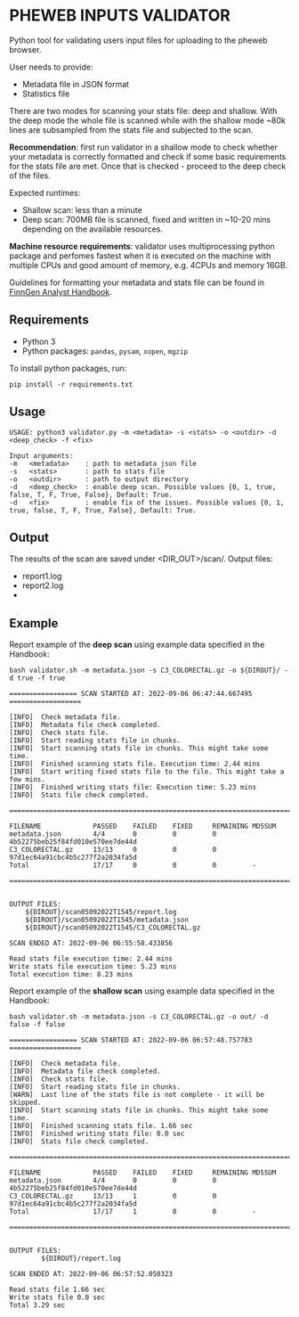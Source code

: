 # PHEWEB INPUTS VALIDATOR


Python tool for validating users input files for uploading to the pheweb browser. 

User needs to provide:
+ Metadata file in JSON format 
+ Statistics file

There are two modes for scanning your stats file: deep and shallow. With the deep mode the whole file is scanned while with the shallow mode ~80k lines are subsampled from the stats file and subjected to the scan. 

**Recommendation**: first run validator in a shallow mode to check whether your metadata is correctly formatted and check if some basic requirements for the stats file are met. Once that is checked - proceed to the deep check of the files.

Expected runtimes:
+ Shallow scan: less than a minute
+ Deep scan: 700MB file is scanned, fixed and written in ~10-20 mins depending on the available resources.


**Machine resource requirements**: validator uses multiprocessing python package and perfomes fastest when it is executed on the machine with multiple CPUs and good amount of memory, e.g. 4CPUs and memory 16GB.


Guidelines for formatting your metadata and stats file can be found in [FinnGen Analyst Handbook](https://finngen.gitbook.io/finngen-analyst-handbook/working-in-the-sandbox/which-tools-are-available/untitled/how-to-set-up-a-pheweb-browser-for-summary-statistics). 

## Requirements

+ Python 3
+ Python packages: `pandas`, `pysam`, `xopen`, `mgzip`

To install python packages, run:
```
pip install -r requirements.txt
```


## Usage
```
USAGE: python3 validator.py -m <metadata> -s <stats> -o <outdir> -d <deep_check> -f <fix>

Input arguments:
-m   <metadata>    : path to metadata json file
-s   <stats>       : path to stats file
-o   <outdir>      : path to output directory
-d   <deep_check>  : enable deep scan. Possible values {0, 1, true, false, T, F, True, False}, Default: True.
-d   <fix>         : enable fix of the issues. Possible values {0, 1, true, false, T, F, True, False}, Default: True. 
```

## Output

The results of the scan are saved under <DIR_OUT>/scan<TIMESTAMP>/. Output files:
- report1.log
- report2.log
- 

## Example

Report example of the **deep scan** using example data specified in the Handbook:
```
bash validator.sh -m metadata.json -s C3_COLORECTAL.gz -o ${DIROUT}/ -d true -f true

================= SCAN STARTED AT: 2022-09-06 06:47:44.667495 ==================

[INFO]  Check metadata file.
[INFO]  Metadata file check completed.
[INFO]  Check stats file.
[INFO]  Start reading stats file in chunks.
[INFO]  Start scanning stats file in chunks. This might take some time.
[INFO]  Finished scanning stats file. Execution time: 2.44 mins
[INFO]  Start writing fixed stats file to the file. This might take a few mins.
[INFO]  Finished writing stats file: Execution time: 5.23 mins
[INFO]  Stats file check completed.

================================================================================

FILENAME             PASSED    FAILED    FIXED     REMAINING MD5SUM
metadata.json        4/4       0         0         0         4b52275beb25f84fd010e570ee7de44d
C3_COLORECTAL.gz     13/13     0         0         0         97d1ec64a91cbc4b5c277f2a2034fa5d
Total                17/17     0         0         0         -

================================================================================


OUTPUT FILES:
	${DIROUT}/scan05092022T1545/report.log
	${DIROUT}/scan05092022T1545/metadata.json
	${DIROUT}/scan05092022T1545/C3_COLORECTAL.gz

SCAN ENDED AT: 2022-09-06 06:55:58.433856

Read stats file execution time: 2.44 mins
Write stats file execution time: 5.23 mins
Total execution time: 8.23 mins

```

Report example of the **shallow scan** using example data specified in the Handbook:
```
bash validator.sh -m metadata.json -s C3_COLORECTAL.gz -o out/ -d false -f false

================= SCAN STARTED AT: 2022-09-06 06:57:48.757783 ==================

[INFO]  Check metadata file.
[INFO]  Metadata file check completed.
[INFO]  Check stats file.
[INFO]  Start reading stats file in chunks.
[WARN]  Last line of the stats file is not complete - it will be skipped.
[INFO]  Start scanning stats file in chunks. This might take some time.
[INFO]  Finished scanning stats file. 1.66 sec
[INFO]  Finished writing stats file: 0.0 sec
[INFO]  Stats file check completed.

================================================================================

FILENAME             PASSED    FAILED    FIXED     REMAINING MD5SUM
metadata.json        4/4       0         0         0         4b52275beb25f84fd010e570ee7de44d
C3_COLORECTAL.gz     13/13     1         0         0         97d1ec64a91cbc4b5c277f2a2034fa5d
Total                17/17     1         0         0         -         

================================================================================


OUTPUT FILES:
        ${DIROUT}/report.log

SCAN ENDED AT: 2022-09-06 06:57:52.050323

Read stats file 1.66 sec
Write stats file 0.0 sec
Total 3.29 sec


```
